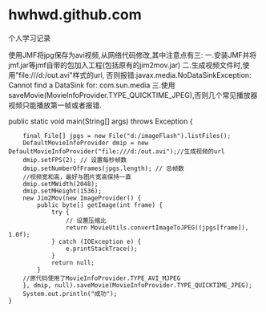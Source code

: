 hwhwd.github.com
================

个人学习记录

使用JMF将jpg保存为avi视频,从网络代码修改,其中注意点有三:
一.安装JMF并将jmf.jar等jmf自带的包加入工程(包括原有的jim2mov.jar)
二.生成视频文件时,使用"file:///d:/out.avi"样式的url, 否则报错:javax.media.NoDataSinkException: Cannot find a DataSink for: com.sun.media
三.使用saveMovie(MovieInfoProvider.TYPE_QUICKTIME_JPEG),否则几个常见播放器视频只能播放第一帧或者报错.


public static void main(String[] args) throws Exception {

		final File[] jpgs = new File("d:/imageFlash").listFiles();
		DefaultMovieInfoProvider dmip = new DefaultMovieInfoProvider("file:///d:/out.avi");//生成视频的url
		dmip.setFPS(2); // 设置每秒帧数
		dmip.setNumberOfFrames(jpgs.length); // 总帧数
		//视频宽和高，最好与图片宽高保持一直
		dmip.setMWidth(2048);
		dmip.setMHeight(1536);
		new Jim2Mov(new ImageProvider() {
			public byte[] getImage(int frame) {
				try {
					// 设置压缩比
					return MovieUtils.convertImageToJPEG((jpgs[frame]), 1.0f);
				} catch (IOException e) {
					e.printStackTrace();
				}
				return null;
			}
		//原代码使用了MovieInfoProvider.TYPE_AVI_MJPEG
		}, dmip, null).saveMovie(MovieInfoProvider.TYPE_QUICKTIME_JPEG);
		System.out.println("成功");
	}
